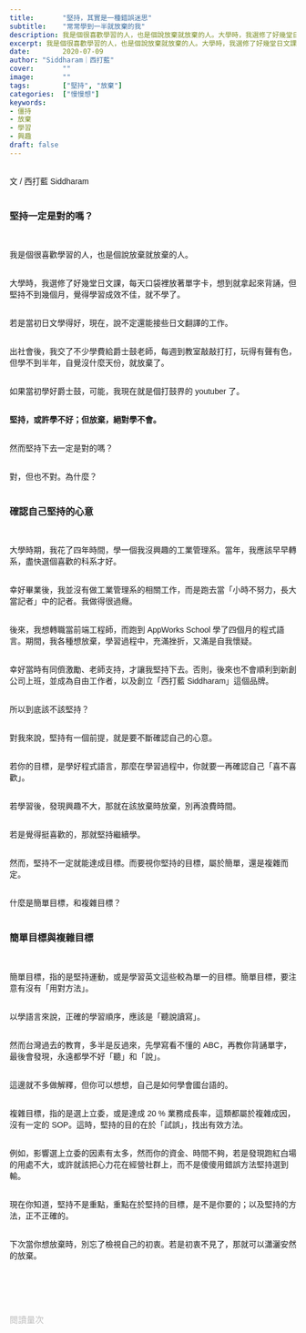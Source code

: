 ```yaml
---
title:       "堅持，其實是一種錯誤迷思"
subtitle:    "常常學到一半就放棄的我"
description: 我是個很喜歡學習的人，也是個說放棄就放棄的人。大學時，我選修了好幾堂日文課，每天口袋裡放著單字卡，想到就拿起來背誦，但堅持不到幾個月，覺得學習成效不佳，就不學了...
excerpt: 我是個很喜歡學習的人，也是個說放棄就放棄的人。大學時，我選修了好幾堂日文課，每天口袋裡放著單字卡，想到就拿起來背誦，但堅持不到幾個月，覺得學習成效不佳，就不學了...
date:        2020-07-09
author: "Siddharam｜西打藍"
cover:       ""
image:       ""
tags:        ["堅持", "放棄"]
categories:  ["慢慢想"]
keywords:
- 僵持
- 放棄
- 學習
- 興趣
draft: false
---
```


<article style="font-family: 'Noto Sans TC', '微軟正黑體', sans-serif; font-weight: 300;">

<br>文 / 西打藍 Siddharam<br><br>

<h3 class="article-h1-color">堅持一定是對的嗎？</h3><br>

我是個很喜歡學習的人，也是個說放棄就放棄的人。<br><br>

大學時，我選修了好幾堂日文課，每天口袋裡放著單字卡，想到就拿起來背誦，但堅持不到幾個月，覺得學習成效不佳，就不學了。<br><br>

若是當初日文學得好，現在，說不定還能接些日文翻譯的工作。<br><br>

出社會後，我交了不少學費給爵士鼓老師，每週到教室敲敲打打，玩得有聲有色，但學不到半年，自覺沒什麼天份，就放棄了。<br><br>

如果當初學好爵士鼓，可能，我現在就是個打鼓界的 youtuber 了。<br><br>

<b>堅持，或許學不好；但放棄，絕對學不會。</b><br><br>

然而堅持下去一定是對的嗎？<br><br>

對，但也不對。為什麼？<br><br>


<h3 class="article-h1-color">確認自己堅持的心意</h3><br>

大學時期，我花了四年時間，學一個我沒興趣的工業管理系。當年，我應該早早轉系，盡快選個喜歡的科系才好。<br><br>

幸好畢業後，我並沒有做工業管理系的相關工作，而是跑去當「小時不努力，長大當記者」中的記者。我做得很過癮。<br><br>

後來，我想轉職當前端工程師，而跑到 AppWorks School 學了四個月的程式語言。期間，我各種想放棄，學習過程中，充滿挫折，又滿是自我懷疑。<br><br>

幸好當時有同儕激勵、老師支持，才讓我堅持下去。否則，後來也不會順利到新創公司上班，並成為自由工作者，以及創立「西打藍 Siddharam」這個品牌。<br><br>

所以到底該不該堅持？<br><br>

對我來說，堅持有一個前提，就是要不斷確認自己的心意。<br><br>

若你的目標，是學好程式語言，那麼在學習過程中，你就要一再確認自己「喜不喜歡」。<br><br>

若學習後，發現興趣不大，那就在該放棄時放棄，別再浪費時間。<br><br>

若是覺得挺喜歡的，那就堅持繼續學。<br><br>

然而，堅持不一定就能達成目標。而要視你堅持的目標，屬於簡單，還是複雜而定。<br><br>

什麼是簡單目標，和複雜目標？<br><br>

<h3 class="article-h1-color">簡單目標與複雜目標</h3><br>

簡單目標，指的是堅持運動，或是學習英文這些較為單一的目標。簡單目標，要注意有沒有「用對方法」。<br><br>

以學語言來說，正確的學習順序，應該是「聽說讀寫」。<br><br>

然而台灣過去的教育，多半是反過來，先學寫看不懂的 ABC，再教你背誦單字，最後會發現，永遠都學不好「聽」和「說」。<br><br>

這邊就不多做解釋，但你可以想想，自己是如何學會國台語的。<br><br>

複雜目標，指的是選上立委，或是達成 20 % 業務成長率，這類都屬於複雜成因，沒有一定的 SOP。這時，堅持的目的在於「試誤」，找出有效方法。<br><br>

例如，影響選上立委的因素有太多，然而你的資金、時間不夠，若是發現跑紅白場的用處不大，或許就該把心力花在經營社群上，而不是傻傻用錯誤方法堅持選到輸。<br><br>

現在你知道，堅持不是重點，重點在於堅持的目標，是不是你要的；以及堅持的方法，正不正確的。<br><br>

下次當你想放棄時，別忘了檢視自己的初衷。若是初衷不見了，那就可以瀟灑安然的放棄。<br><br>

<br><br><br>

</article>

<div style="color: #bfbfbf; font-size: 15px;" id="busuanzi_container_page_pv">
  閱讀量<span id="busuanzi_value_page_pv"></span>次
</div>

<script src="../../js/post.js"></script>




